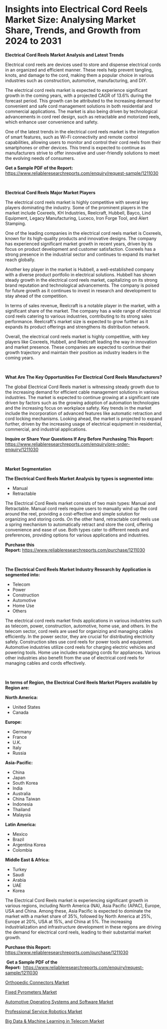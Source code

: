 <p><h1>Insights into Electrical Cord Reels Market Size: Analysing Market Share, Trends, and Growth from 2024 to 2031</h1></p><p><strong>Electrical Cord Reels Market Analysis and Latest Trends</strong></p>
<p><p>Electrical cord reels are devices used to store and dispense electrical cords in an organized and efficient manner. These reels help prevent tangling, knots, and damage to the cord, making them a popular choice in various industries such as construction, automotive, manufacturing, and DIY.</p><p>The electrical cord reels market is expected to experience significant growth in the coming years, with a projected CAGR of 13.6% during the forecast period. This growth can be attributed to the increasing demand for convenient and safe cord management solutions in both residential and commercial applications. The market is also being driven by technological advancements in cord reel design, such as retractable and motorized reels, which enhance user convenience and safety.</p><p>One of the latest trends in the electrical cord reels market is the integration of smart features, such as Wi-Fi connectivity and remote control capabilities, allowing users to monitor and control their cord reels from their smartphones or other devices. This trend is expected to continue as manufacturers strive to offer innovative and user-friendly solutions to meet the evolving needs of consumers.</p></p>
<p><strong>Get a Sample PDF of the Report:&nbsp;</strong> <a href="https://www.reliableresearchreports.com/enquiry/request-sample/1211030">https://www.reliableresearchreports.com/enquiry/request-sample/1211030</a></p>
<p>&nbsp;</p>
<p><strong>Electrical Cord Reels Major Market Players</strong></p>
<p><p>The electrical cord reels market is highly competitive with several key players dominating the industry. Some of the prominent players in the market include Coxreels, KH Industries, Reelcraft, Hubbell, Bayco, Lind Equipment, Legacy Manufacturing, Luceco, Iron Forge Tool, and Alert Stamping.</p><p>One of the leading companies in the electrical cord reels market is Coxreels, known for its high-quality products and innovative designs. The company has experienced significant market growth in recent years, driven by its focus on product development and customer satisfaction. Coxreels has a strong presence in the industrial sector and continues to expand its market reach globally.</p><p>Another key player in the market is Hubbell, a well-established company with a diverse product portfolio in electrical solutions. Hubbell has shown steady growth in the electrical cord reels market, capitalizing on its strong brand reputation and technological advancements. The company is poised for future growth as it continues to invest in research and development to stay ahead of the competition.</p><p>In terms of sales revenue, Reelcraft is a notable player in the market, with a significant share of the market. The company has a wide range of electrical cord reels catering to various industries, contributing to its strong sales performance. Reelcraft's market size is expected to grow further as it expands its product offerings and strengthens its distribution network.</p><p>Overall, the electrical cord reels market is highly competitive, with key players like Coxreels, Hubbell, and Reelcraft leading the way in innovation and market presence. These companies are expected to continue their growth trajectory and maintain their position as industry leaders in the coming years.</p></p>
<p>&nbsp;</p>
<p><strong>What Are The Key Opportunities For Electrical Cord Reels Manufacturers?</strong></p>
<p><p>The global Electrical Cord Reels market is witnessing steady growth due to the increasing demand for efficient cable management solutions in various industries. The market is expected to continue growing at a significant rate driven by factors such as the growing adoption of automation technologies and the increasing focus on workplace safety. Key trends in the market include the incorporation of advanced features like automatic retraction and cord locking mechanisms. Looking ahead, the market is projected to expand further, driven by the increasing usage of electrical equipment in residential, commercial, and industrial applications.</p></p>
<p><strong>Inquire or Share Your Questions If Any Before Purchasing This Report:</strong> <a href="https://www.reliableresearchreports.com/enquiry/pre-order-enquiry/1211030">https://www.reliableresearchreports.com/enquiry/pre-order-enquiry/1211030</a></p>
<p>&nbsp;</p>
<p><strong>Market Segmentation</strong></p>
<p><strong>The Electrical Cord Reels Market Analysis by types is segmented into:</strong></p>
<p><ul><li>Manual</li><li>Retractable</li></ul></p>
<p><p>The Electrical Cord Reels market consists of two main types: Manual and Retractable. Manual cord reels require users to manually wind up the cord around the reel, providing a cost-effective and simple solution for organizing and storing cords. On the other hand, retractable cord reels use a spring mechanism to automatically retract and store the cord, offering convenience and ease of use. Both types cater to different needs and preferences, providing options for various applications and industries.</p></p>
<p><strong>Purchase this Report:&nbsp;</strong><a href="https://www.reliableresearchreports.com/purchase/1211030">https://www.reliableresearchreports.com/purchase/1211030</a></p>
<p>&nbsp;</p>
<p><strong>The Electrical Cord Reels Market Industry Research by Application is segmented into:</strong></p>
<p><ul><li>Telecom</li><li>Power</li><li>Construction</li><li>Automotive</li><li>Home Use</li><li>Others</li></ul></p>
<p><p>The electrical cord reels market finds applications in various industries such as telecom, power, construction, automotive, home use, and others. In the telecom sector, cord reels are used for organizing and managing cables efficiently. In the power sector, they are crucial for distributing electricity safely. Construction sites use cord reels for power tools and equipment. Automotive industries utilize cord reels for charging electric vehicles and powering tools. Home use includes managing cords for appliances. Various other industries also benefit from the use of electrical cord reels for managing cables and cords effectively.</p></p>
<p>&nbsp;</p>
<p><strong>In terms of Region, the Electrical Cord Reels Market Players available by Region are:</strong></p>
<p>
    <p> <strong> North America: </strong>
        <ul>
            <li>United States</li>
            <li>Canada</li>
        </ul>
        </p> 
    <p> <strong> Europe: </strong>
        <ul>
            <li>Germany</li>
            <li>France</li>
            <li>U.K.</li>
            <li>Italy</li>
            <li>Russia</li>
        </ul>
        </p> 
    <p> <strong> Asia-Pacific: </strong>
        <ul>
            <li>China</li>
            <li>Japan</li>
            <li>South Korea</li>
            <li>India</li>
            <li>Australia</li>
            <li>China Taiwan</li>
            <li>Indonesia</li>
            <li>Thailand</li>
            <li>Malaysia</li>
        </ul>
        </p> 
    <p> <strong> Latin America: </strong>
        <ul>
            <li>Mexico</li>
            <li>Brazil</li>
            <li>Argentina Korea</li>
            <li>Colombia</li>
        </ul>
        </p> 
    <p> <strong> Middle East & Africa: </strong>
        <ul>
            <li>Turkey</li>
            <li>Saudi</li>
            <li>Arabia</li>
            <li>UAE</li>
            <li>Korea</li>
        </ul>
    </p>
    </p>
<p><p>The Electrical Cord Reels market is experiencing significant growth in various regions, including North America (NA), Asia Pacific (APAC), Europe, USA and China. Among these, Asia Pacific is expected to dominate the market with a market share of 35%, followed by North America at 25%, Europe at 20%, USA at 15%, and China at 5%. The increasing industrialization and infrastructure development in these regions are driving the demand for electrical cord reels, leading to their substantial market growth.</p></p>
<p><strong>Purchase this Report: </strong><a href="https://www.reliableresearchreports.com/purchase/1211030">https://www.reliableresearchreports.com/purchase/1211030</a></p>
<p>&nbsp;<strong>Get a Sample PDF of the Report:&nbsp;&nbsp;</strong><a href="https://www.reliableresearchreports.com/enquiry/request-sample/1211030">https://www.reliableresearchreports.com/enquiry/request-sample/1211030</a></p>
<p><strong></strong></p>
<p><p><a href="https://medium.com/p/4a06e931ec6b/edit">Orthopedic Connectors Market</a></p><p><a href="https://medium.com/p/d166035df272/edit">Fixed Pyrometers Market</a></p><p><a href="https://medium.com/p/1ec22467f38d/edit">Automotive Operating Systems and Software Market</a></p><p><a href="https://medium.com/p/a56c463793a2/edit">Professional Service Robotics Market</a></p><p><a href="https://medium.com/p/fd201bb2627c/edit">Big Data & Machine Learning in Telecom Market</a></p></p>